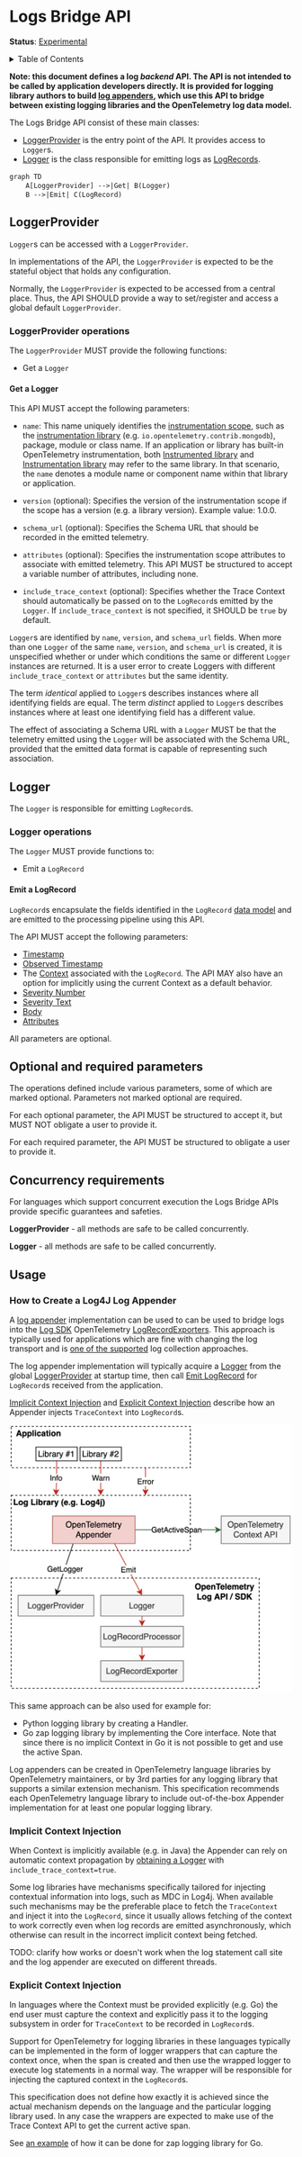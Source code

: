 # Logs Bridge API

**Status**: [Experimental](../document-status.md)

<details>
<summary>Table of Contents</summary>

<!-- Re-generate TOC with `markdown-toc --no-first-h1 -i` -->

<!-- toc -->

- [LoggerProvider](#loggerprovider)
  * [LoggerProvider operations](#loggerprovider-operations)
    + [Get a Logger](#get-a-logger)
- [Logger](#logger)
  * [Logger operations](#logger-operations)
    + [Emit a LogRecord](#emit-a-logrecord)
- [Optional and required parameters](#optional-and-required-parameters)
- [Concurrency requirements](#concurrency-requirements)
- [Usage](#usage)
  * [How to Create a Log4J Log Appender](#how-to-create-a-log4j-log-appender)
  * [Implicit Context Injection](#implicit-context-injection)
  * [Explicit Context Injection](#explicit-context-injection)

<!-- tocstop -->

</details>

<b>Note: this document defines a log *backend* API. The API is not intended to be called
by application developers directly. It is provided for logging library authors
to build [log appenders](#how-to-create-a-log4j-log-appender), which use
this API to bridge between existing logging libraries and the OpenTelemetry log
data model.</b>

The Logs Bridge API consist of these main classes:

* [LoggerProvider](#loggerprovider) is the entry point of the API. It provides access to `Logger`s.
* [Logger](#logger) is the class responsible for emitting logs as
  [LogRecords](./data-model.md#log-and-event-record-definition).

```mermaid
graph TD
    A[LoggerProvider] -->|Get| B(Logger)
    B -->|Emit| C(LogRecord)
```

## LoggerProvider

`Logger`s can be accessed with a `LoggerProvider`.

In implementations of the API, the `LoggerProvider` is expected to be the stateful
object that holds any configuration.

Normally, the `LoggerProvider` is expected to be accessed from a central place.
Thus, the API SHOULD provide a way to set/register and access a global default
`LoggerProvider`.

### LoggerProvider operations

The `LoggerProvider` MUST provide the following functions:

* Get a `Logger`

#### Get a Logger

This API MUST accept the following parameters:

* `name`: This name uniquely identifies the [instrumentation scope](../glossary.md#instrumentation-scope),
  such as the [instrumentation library](../glossary.md#instrumentation-library)
  (e.g. `io.opentelemetry.contrib.mongodb`), package, module or class name.
  If an application or library has built-in OpenTelemetry instrumentation, both
  [Instrumented library](../glossary.md#instrumented-library) and
  [Instrumentation library](../glossary.md#instrumentation-library) may refer to
  the same library. In that scenario, the `name` denotes a module name or component
  name within that library or application.

* `version` (optional): Specifies the version of the instrumentation scope if
  the scope has a version (e.g. a library version). Example value: 1.0.0.

* `schema_url` (optional): Specifies the Schema URL that should be recorded in
  the emitted telemetry.

* `attributes` (optional): Specifies the instrumentation scope attributes to
  associate with emitted telemetry. This API MUST be structured to accept a
  variable number of attributes, including none.

* `include_trace_context` (optional): Specifies whether the Trace Context should
  automatically be passed on to the `LogRecord`s emitted by the `Logger`.
  If `include_trace_context` is not specified, it SHOULD be `true` by default.

`Logger`s are identified by `name`, `version`, and `schema_url` fields.  When more
than one `Logger` of the same `name`, `version`, and `schema_url` is created, it
is unspecified whether or under which conditions the same or different `Logger`
instances are returned. It is a user error to create Loggers with different
`include_trace_context` or `attributes` but the same identity.

The term *identical* applied to `Logger`s describes instances where all
identifying fields are equal. The term *distinct* applied to `Logger`s describes
instances where at least one identifying field has a different value.

The effect of associating a Schema URL with a `Logger` MUST be that the telemetry
emitted using the `Logger` will be associated with the Schema URL, provided that
the emitted data format is capable of representing such association.

## Logger

The `Logger` is responsible for emitting `LogRecord`s.

### Logger operations

The `Logger` MUST provide functions to:

- Emit a `LogRecord`

#### Emit a LogRecord

`LogRecord`s encapsulate the fields identified in the `LogRecord`
[data model](data-model.md) and are emitted to the processing pipeline using
this API.

The API MUST accept the following parameters:

- [Timestamp](./data-model.md#field-timestamp)
- [Observed Timestamp](./data-model.md#field-observedtimestamp)
- The [Context](../context/README.md) associated with the `LogRecord`. The API
  MAY also have an option for implicitly using the current Context as a default
  behavior.
- [Severity Number](./data-model.md#field-severitynumber)
- [Severity Text](./data-model.md#field-severitytext)
- [Body](./data-model.md#field-body)
- [Attributes](./data-model.md#field-attributes)

All parameters are optional.

## Optional and required parameters

The operations defined include various parameters, some of which are marked
optional. Parameters not marked optional are required.

For each optional parameter, the API MUST be structured to accept it, but MUST
NOT obligate a user to provide it.

For each required parameter, the API MUST be structured to obligate a user to
provide it.

## Concurrency requirements

For languages which support concurrent execution the Logs Bridge APIs provide
specific guarantees and safeties.

**LoggerProvider** - all methods are safe to be called concurrently.

**Logger** - all methods are safe to be called concurrently.

## Usage

### How to Create a Log4J Log Appender

A [log appender](../glossary.md#log-appender--bridge) implementation can be used
to can be used to bridge logs into the [Log SDK](./sdk.md)
OpenTelemetry [LogRecordExporters](sdk.md#logrecordexporter). This approach is
typically used for applications which are fine with changing the log transport
and is [one of the supported](README.md#direct-to-collector) log collection
approaches.

The log appender implementation will typically acquire a [Logger](#logger) from the
global [LoggerProvider](#loggerprovider) at startup time, then
call [Emit LogRecord](#emit-a-logrecord) for `LogRecord`s received from the
application.

[Implicit Context Injection](#implicit-context-injection)
and [Explicit Context Injection](#explicit-context-injection) describe how an
Appender injects `TraceContext` into `LogRecord`s.

![Appender](img/appender.png)

This same approach can be also used for example for:

- Python logging library by creating a Handler.
- Go zap logging library by implementing the Core interface. Note that since
  there is no implicit Context in Go it is not possible to get and use the
  active Span.

Log appenders can be created in OpenTelemetry language libraries by OpenTelemetry
maintainers, or by 3rd parties for any logging library that supports a similar
extension mechanism. This specification recommends each OpenTelemetry language
library to include out-of-the-box Appender implementation for at least one
popular logging library.

### Implicit Context Injection

When Context is implicitly available (e.g. in Java) the Appender can rely on
automatic context propagation by [obtaining a Logger](#get-a-logger)
with `include_trace_context=true`.

Some log libraries have mechanisms specifically tailored for injecting contextual
information into logs, such as MDC in Log4j. When available such mechanisms may
be the preferable place to fetch the `TraceContext` and inject it into
the `LogRecord`, since it usually allows fetching of the context to work
correctly even when log records are emitted asynchronously, which otherwise can
result in the incorrect implicit context being fetched.

TODO: clarify how works or doesn't work when the log statement call site and the
log appender are executed on different threads.

### Explicit Context Injection

In languages where the Context must be provided explicitly (e.g. Go) the end
user must capture the context and explicitly pass it to the logging subsystem in
order for `TraceContext` to be recorded in `LogRecord`s.

Support for OpenTelemetry for logging libraries in these languages typically can
be implemented in the form of logger wrappers that can capture the context once,
when the span is created and then use the wrapped logger to execute log
statements in a normal way. The wrapper will be responsible for injecting the
captured context in the `LogRecord`s.

This specification does not define how exactly it is achieved since the actual
mechanism depends on the language and the particular logging library used. In
any case the wrappers are expected to make use of the Trace Context API to get
the current active span.

See
[an example](https://docs.google.com/document/d/15vR7D1x2tKd7u3zaTF0yH1WaHkUr2T4hhr7OyiZgmBg/edit#heading=h.4xuru5ljcups)
of how it can be done for zap logging library for Go.
